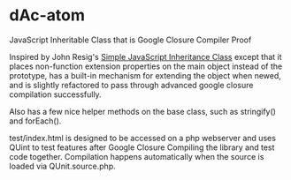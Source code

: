 # dAc-atom
JavaScript Inheritable Class that is Google Closure Compiler Proof

Inspired by John Resig's [Simple JavaScript Inheritance Class](http://ejohn.org/blog/simple-javascript-inheritance/) except that it places non-function extension properties on the main object instead of the prototype, has a built-in mechanism for extending the object when newed, and is slightly refactored to pass through advanced google closure compilation successfully.

Also has a few nice helper methods on the base class, such as stringify() and forEach().

test/index.html is designed to be accessed on a php webserver and uses QUint to test features after Google Closure Compiling the library and test code together. Compilation happens automatically when the source is loaded via QUnit.source.php.
